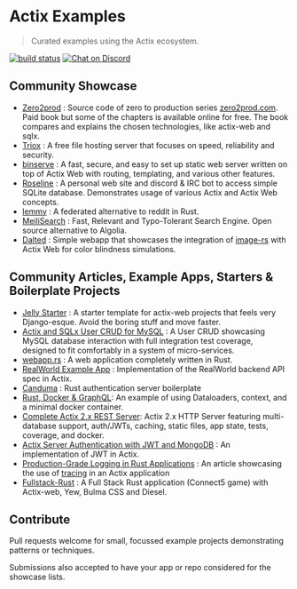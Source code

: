 # Actix Examples

> Curated examples using the Actix ecosystem.

[![build status](https://github.com/actix/examples/workflows/CI%20%28Linux%29/badge.svg?branch=master&event=push)](https://github.com/actix/examples/actions)
[![Chat on Discord](https://img.shields.io/discord/771444961383153695?label=chat&logo=discord)](https://discord.gg/NWpN5mmg3x)

## Community Showcase

- [Zero2prod](https://github.com/LukeMathWalker/zero-to-production/) : Source code of zero to production series [zero2prod.com](https://www.zero2prod.com). Paid book but some of the chapters is available online for free. The book compares and explains the chosen technologies, like actix-web and sqlx.
- [Triox](https://github.com/AaronErhardt/Triox) : A free file hosting server that focuses on speed, reliability and security.
- [binserve](https://github.com/mufeedvh/binserve) : A fast, secure, and easy to set up static web server written on top of Actix Web with routing, templating, and various other features.
- [Roseline](https://github.com/DoumanAsh/roseline.rs) : A personal web site and discord & IRC bot to access simple SQLite database. Demonstrates usage of various Actix and Actix Web concepts.
- [lemmy](https://github.com/dessalines/lemmy) : A federated alternative to reddit in Rust.
- [MeiliSearch](https://github.com/meilisearch/MeiliSearch) : Fast, Relevant and Typo-Tolerant Search Engine. Open source alternative to Algolia.
- [Dalted](https://github.com/carrascomj/dalted) : Simple webapp that showcases the integration of [image-rs](https://github.com/image-rs/image) with Actix Web for color blindness simulations.

## Community Articles, Example Apps, Starters & Boilerplate Projects

- [Jelly Starter](https://github.com/secretkeysio/jelly-actix-web-starter) : A starter template for actix-web projects that feels very Django-esque. Avoid the boring stuff and move faster.
- [Actix and SQLx User CRUD for MySQL](https://github.com/jamesjmeyer210/actix_sqlx_mysql_user_crud) : A User CRUD showcasing MySQL database interaction with full integration test coverage, designed to fit comfortably in a system of micro-services.
- [webapp.rs](https://github.com/saschagrunert/webapp.rs) : A web application completely written in Rust.
- [RealWorld Example App](https://github.com/fairingrey/actix-realworld-example-app) : Implementation of the RealWorld backend API spec in Actix.
- [Canduma](https://github.com/clifinger/canduma) : Rust authentication server boilerplate
- [Rust, Docker & GraphQL](https://github.com/jayy-lmao/rust-graphql-docker): An example of using Dataloaders, context, and a minimal docker container.
- [Complete Actix 2.x REST Server](https://github.com/ddimaria/rust-actix-example): Actix 2.x HTTP Server featuring multi-database support, auth/JWTs, caching, static files, app state, tests, coverage, and docker.
- [Actix Server Authentication with JWT and MongoDB](https://github.com/emreyalvac/actix-web-jwt/) : An implementation of JWT in Actix.
- [Production-Grade Logging in Rust Applications](https://medium.com/better-programming/production-grade-logging-in-rust-applications-2c7fffd108a6) : An article showcasing the use of [tracing](https://github.com/tokio-rs/tracing) in an Actix application
- [Fullstack-Rust](https://github.com/vascokk/fullstack-rust) : A Full Stack Rust application (Connect5 game) with Actix-web, Yew, Bulma CSS and Diesel.

## Contribute

Pull requests welcome for small, focussed example projects demonstrating patterns or techniques.

Submissions also accepted to have your app or repo considered for the showcase lists.
